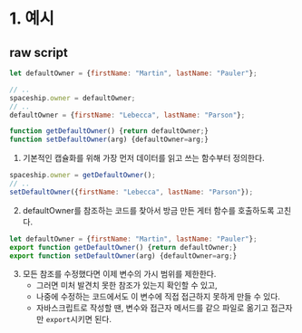 # 1. 예시
## raw script
```javascript
let defaultOwner = {firstName: "Martin", lastName: "Pauler"};

// ..
spaceship.owner = defaultOwner;
// ..
defaultOwner = {firstName: "Lebecca", lastName: "Parson"};
```

```javascript
function getDefaultOwner() {return defaultOwner;}
function setDefaultOwner(arg) {defaultOwner=arg;}
```
1. 기본적인 캡슐화를 위해 가장 먼저 데이터를 읽고 쓰는 함수부터 정의한다.

```javascript
spaceship.owner = getDefaultOwner();
// ..
setDefaultOwner({firstName: "Lebecca", lastName: "Parson"});
```
2. defaultOwner를 참조하는 코드를 찾아서 방금 만든 게터 함수를 호출하도록 고친다.

```javascript
let defaultOwner = {firstName: "Martin", lastName: "Pauler"};
export function getDefaultOwner() {return defaultOwner;}
export function setDefaultOwner(arg) {defaultOwner=arg;}
```
3. 모든 참조를 수정했다면 이제 변수의 가시 범위를 제한한다. 
   - 그러면 미처 발견치 못한 참조가 있는지 확인할 수 있고, 
   - 나중에 수정하는 코드에서도 이 변수에 직접 접근하지 못하게 만들 수 있다.
   - 자바스크립트로 작성할 땐, 변수와 접근자 메서드를 같으 파일로 옮기고 접근자만 `export`시키면 된다.
